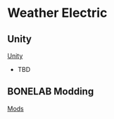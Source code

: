 # Weather Electric

<!-- This document provides an introduction into your API. -->

## Unity
[Unity](Unity.md)
* TBD

## BONELAB Modding
[Mods](BONELAB-Mods.md)
